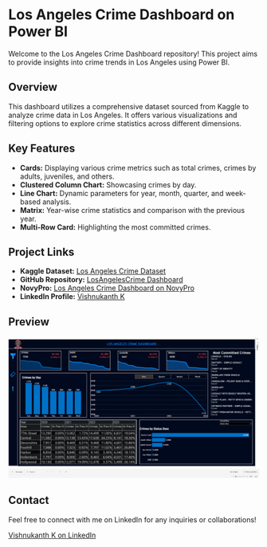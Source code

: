 # Los Angeles Crime Dashboard on Power BI

Welcome to the Los Angeles Crime Dashboard repository! This project aims to provide insights into crime trends in Los Angeles using Power BI.

## Overview

This dashboard utilizes a comprehensive dataset sourced from Kaggle to analyze crime data in Los Angeles. It offers various visualizations and filtering options to explore crime statistics across different dimensions.

## Key Features

- **Cards:** Displaying various crime metrics such as total crimes, crimes by adults, juveniles, and others.
- **Clustered Column Chart:** Showcasing crimes by day.
- **Line Chart:** Dynamic parameters for year, month, quarter, and week-based analysis.
- **Matrix:** Year-wise crime statistics and comparison with the previous year.
- **Multi-Row Card:** Highlighting the most committed crimes.

## Project Links

- **Kaggle Dataset:** [Los Angeles Crime Dataset](https://www.kaggle.com/datasets/nathaniellybrand/los-angeles-crime-dataset-2020-present)
- **GitHub Repository:** [LosAngelesCrime Dashboard](https://github.com/ViShNu-hub-bot/losangelescrime-dashboard)
- **NovyPro:** [Los Angeles Crime Dashboard on NovyPro](https://www.novypro.com/project/-los-angeles-crime-dashboard-on-power-bi)
- **LinkedIn Profile:** [Vishnukanth K](https://www.linkedin.com/in/vishnukanth-k-a5552327b/)

## Preview

![Los Angeles Crime Dashboard Preview](Screenshot%20(125).png)

## Contact

Feel free to connect with me on LinkedIn for any inquiries or collaborations!

[Vishnukanth K on LinkedIn](https://www.linkedin.com/in/vishnukanth-k-a5552327b/)
